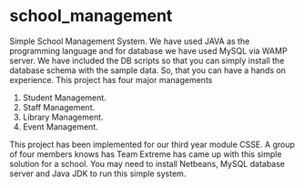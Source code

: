 # school_management

Simple School Management System. 
We have used JAVA as the programming language and for database we have used MySQL via WAMP server.
We have included the DB scripts so that you can simply install the database schema with the sample data. So, that you can have a hands on experience.
This project has four major managements 
  1. Student Management.
  2. Staff Management.
  3. Library Management.
  4. Event Management.
  
This project has been implemented for our third year module CSSE. A group of four members knows has Team Extreme has came up with this simple solution for a school.
You may need to install Netbeans, MySQL database server and Java JDK to run this simple system.
